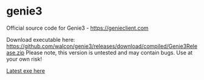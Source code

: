 # genie3

Official source code for Genie3 - https://genieclient.com

Download executable here:
https://github.com/walcon/genie3/releases/download/compiled/Genie3Release.zip
Please note, this version is untested and may contain bugs. Use at your own risk!

[Latest exe here](https://github.com/GenieClient/genie3/raw/main/bin/Release/Genie.exe)
